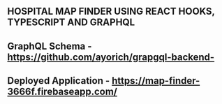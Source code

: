 ## HOSPITAL MAP FINDER USING REACT HOOKS, TYPESCRIPT AND GRAPHQL
## GraphQL Schema - https://github.com/ayorich/grapgql-backend-
## Deployed Application - https://map-finder-3666f.firebaseapp.com/
